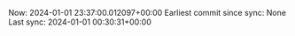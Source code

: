 Now: 2024-01-01 23:37:00.012097+00:00 Earliest commit since sync: None Last sync: 2024-01-01 00:30:31+00:00
